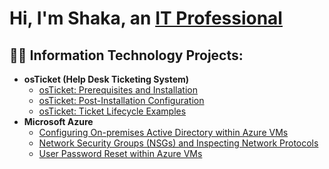 <h1>Hi, I'm Shaka, an <a href="https://linkedin.com/in/Josh">IT Professional</a></h1>

<h2>👨‍💻 Information Technology Projects:</h2>

- <b>osTicket (Help Desk Ticketing System)</b>
  - [osTicket: Prerequisites and Installation](https://github.com/shakawillock/osticket-prereqs)
  - [osTicket: Post-Installation Configuration](https://github.com/shakawillock/post-install-config)
  - [osTicket: Ticket Lifecycle Examples](https://github.com/shakawillock/ticket-lifecycle)
- <b>Microsoft Azure</b>
  - [Configuring On-premises Active Directory within Azure VMs](https://github.com/shakawillock/configure-ad)
  - [Network Security Groups (NSGs) and Inspecting Network Protocols](https://github.com/shakawillock/azure-network-protocols)
  - [User Password Reset within Azure VMs](https://github.com/shakawillock/azure-user-password-reset)

<!--
<h2>Connect with me:</h2>

[<img align="left" alt="Shaka | Twitter" width="22px" src="https://cdn.jsdelivr.net/npm/simple-icons@v3/icons/twitter.svg" />][twitter]
[<img align="left" alt="Shaka | LinkedIn" width="22px" src="https://cdn.jsdelivr.net/npm/simple-icons@v3/icons/linkedin.svg" />][linkedin]
[<img align="left" alt="Shaka | Instagram" width="22px" src="https://cdn.jsdelivr.net/npm/simple-icons@v3/icons/instagram.svg" />][instagram]
-->

<!--
[linkedin]: https://www.linkedin.com/
-->
